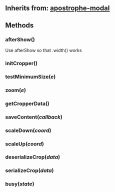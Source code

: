 ## Inherits from: [apostrophe-modal](../apostrophe-modal/browser-apostrophe-modal.md)

## Methods
### afterShow()
Use afterShow so that .width() works
### initCropper()

### testMinimumSize(*e*)

### zoom(*e*)

### getCropperData()

### saveContent(*callback*)

### scaleDown(*coord*)

### scaleUp(*coord*)

### deserializeCrop(*data*)

### serializeCrop(*data*)

### busy(*state*)

